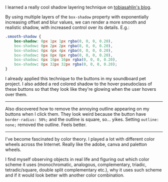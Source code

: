 I learned a really cool shadow layering technique on [tobiasahlin's blog](https://tobiasahlin.com/blog/layered-smooth-box-shadows/).

By using multiple layers of the `box-shadow` property with exponentially increasing offset and blur values, we can render a more smooth and realistic shadow, with increased control over its details. E.g.:

```css
.smooth-shadow {
	box-shadow: 0px 1px 1px rgba(0, 0, 0, 0.20),
	box-shadow: 0px 2px 2px rgba(0, 0, 0, 0.20),
	box-shadow: 0px 4px 4px rgba(0, 0, 0, 0.20),
	box-shadow: 0px 8px 8px rgba(0, 0, 0, 0.20),
	box-shadow: 0px 16px 16px rgba(0, 0, 0, 0.20),
	box-shadow: 0px 32px 32px rgba(0, 0, 0, 0.20);
}
```

I already applied this technique to the buttons in my soundboard pet project. I also added a red colored shadow to the hover pseudoclass of these buttons so that they look like they're glowing when the user hovers over them.

---

Also discovered how to remove the annoying outline appearing on my buttons when I click them. They look weird because the button have `border-radius: 50%;` and the outline is square, so... yikes. Setting `outline: none;` removed the outline. Feels better.

---

I've become fascinated by color theory. I played a lot with different color wheels across the Internet. Really like the adobe, canva and paletton wheels.

I find myself observing objects in real life and figuring out which color scheme it uses (monochromatic, analogous, complementary, triadic, tetradic/square, double split complementary etc.), why it uses such scheme and if it would look better with another color combination.